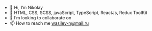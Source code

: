 - 👋 Hi, I’m Nikolay
- 🌱 HTML, CSS, SCSS, javaScript, TypeScript, ReactJs, Redux ToolKit
- 💞️ I’m looking to collaborate on 
- 📫 How to reach me wasilev-n@mail.ru

<!---
NikolayV11/NikolayV11 is a ✨ special ✨ repository because its `README.md` (this file) appears on your GitHub profile.
You can click the Preview link to take a look at your changes.
--->
